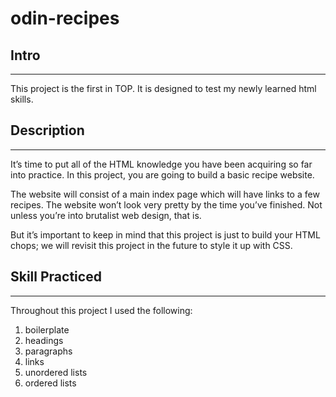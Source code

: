 # odin-recipes


## Intro
---
This project is the first in TOP. It is designed to test my newly learned html skills.


## Description
---
It’s time to put all of the HTML knowledge you have been acquiring so far into practice. In this project, you are going to build a basic recipe website.

The website will consist of a main index page which will have links to a few recipes. The website won’t look very pretty by the time you’ve finished. Not unless you’re into brutalist web design, that is.

But it’s important to keep in mind that this project is just to build your HTML chops; we will revisit this project in the future to style it up with CSS.


## Skill Practiced
---
Throughout this project I used the following:

1. boilerplate
2. headings
3. paragraphs
4. links
5. unordered lists
6. ordered lists
